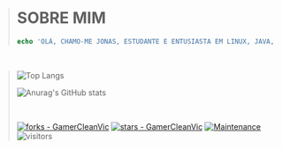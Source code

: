 > 
> # SOBRE MIM
> ```php
> echo 'OLÁ, CHAMO-ME JONAS, ESTUDANTE E ENTUSIASTA EM LINUX, JAVA, PHP E JAVASCRIPT.';
> ```
>

<br />

> 
> 
> 
> ![Top Langs](https://github-readme-stats.vercel.app/api/top-langs/?username=GamerCleanVic&layout=compact&theme=material-palenight&hide=css,html,javascript,ruby,blade,rust,go,hack,c)
>
> ![Anurag's GitHub stats](https://github-readme-stats.vercel.app/api?username=GamerCleanVic&show_icons=true&theme=gruvbox)
> 
> <br />
> 
> 
> 
> [![forks - GamerCleanVic](https://img.shields.io/github/forks/GamerCleanVic/GamerCleanVic?style=social&logo=github&logoColor=%234f0faf)]([#](https://github.com/GamerCleanVic))
> [![stars - GamerCleanVic](https://img.shields.io/github/stars/GamerCleanVic/GamerCleanVic?style=social&logo=github&logoColor=%234f0faf)]([#](https://github.com/GamerCleanVic)) 
> [![Maintenance](https://img.shields.io/maintenance/yes/2025?color=%234f0faf&label=maintened&logo=github&logoColor=%23ffffff)]([#](https://github.com/GamerCleanVic)) 
> ![visitors](https://visitor-badge.laobi.icu/badge?page_id=[page.id](GamerCleanVic))
> 
> 
>
